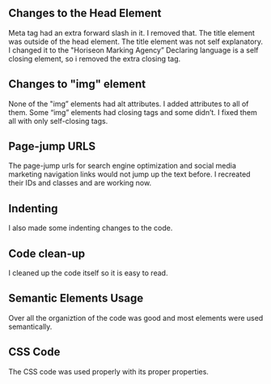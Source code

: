 ## Changes to the Head Element
Meta tag had an extra forward slash in it. I removed that.
The title element was outside of the head element.
The title element was not self explanatory. I changed it to the "Horiseon Marking Agency”
Declaring language is a self closing element, so i removed the extra closing tag.

## Changes to "img" element
None of the "img” elements had alt attributes. I added attributes to all of them.
Some “img” elements had closing tags and some didn’t. I fixed them all with only self-closing tags.

## Page-jump URLS 
The page-jump urls for search engine optimization and social media marketing navigation links would not jump up the text before. I recreated their IDs and classes and are working now.

## Indenting
I also made some indenting changes to the code.

## Code clean-up
I cleaned up the code itself so it is easy to read.

## Semantic Elements Usage
Over all the organiztion of the code was good and most elements were used semantically.

## CSS Code
The CSS code was used properly with its proper properties.